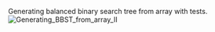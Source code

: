 Generating balanced binary search tree from array with tests.
![Generating_BBST_from_array_II](https://user-images.githubusercontent.com/45149849/92254664-e5dcfb00-eed9-11ea-92a3-2d359738f631.png)
